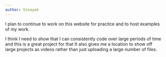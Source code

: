 ```yaml
---
author: Vinayak
---
```

I plan to continue to work on this website for pracitce and to host examples of my work.

I think I need to show that I can consistently code over large periods of time and this is a great project for that
It also gives me a location to show off large projects as videos rather than just uploading a large number of files.